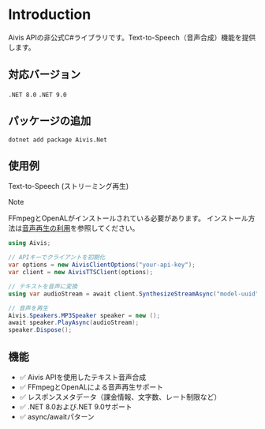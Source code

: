 # Introduction

Aivis APIの非公式C#ライブラリです。Text-to-Speech（音声合成）機能を提供します。

## 対応バージョン
`.NET 8.0`
`.NET 9.0`

## パッケージの追加

``` 
dotnet add package Aivis.Net
```

## 使用例

Text-to-Speech (ストリーミング再生)
> [!NOTE]
> FFmpegとOpenALがインストールされている必要があります。
> インストール方法は[音声再生の利用](getting-started.html#音声再生の利用)を参照してください。
``` C#
using Aivis;

// APIキーでクライアントを初期化
var options = new AivisClientOptions("your-api-key");
var client = new AivisTTSClient(options);

// テキストを音声に変換
using var audioStream = await client.SynthesizeStreamAsync("model-uuid", "こんにちは、世界！");

// 音声を再生
Aivis.Speakers.MP3Speaker speaker = new ();
await speaker.PlayAsync(audioStream);
speaker.Dispose();
```

## 機能

- ✅ Aivis APIを使用したテキスト音声合成
- ✅ FFmpegとOpenALによる音声再生サポート
- ✅ レスポンスメタデータ（課金情報、文字数、レート制限など）
- ✅ .NET 8.0および.NET 9.0サポート
- ✅ async/awaitパターン
